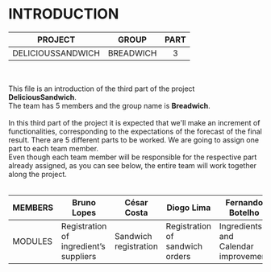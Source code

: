# INTRODUCTION

| PROJECT | GROUP | PART |
| ------- | ------|:----:|
| DELICIOUSSANDWICH | BREADWICH | 3 |
</br>

This file is an introduction of the third part of the project **DeliciousSandwich**.
</br>
The team has 5 members and the group name is **Breadwich**.
</br>
</br>
In this third part of the project it is expected that we'll make an increment of functionalities, corresponding to the expectations of the forecast of the final result.
There are 5 different parts to be worked. We are going to assign one part to each team member.
</br>
Even though each team member will be responsible for the respective part already assigned, as you can see below, the entire team will work together along the project.
</br>
</br>

| MEMBERS | Bruno Lopes | César Costa | Diogo Lima | Fernando Botelho | João Fernandes |
| ------ | ------ | ------ | ------ | ------ | ------ |
| MODULES |	Registration of ingredient’s suppliers | Sandwich registration | Registration of sandwich orders | Ingredients and Calendar improvement | Inventory management |
